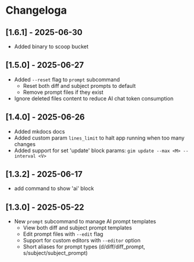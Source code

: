 # Changeloga
## [1.6.1] - 2025-06-30

- Added binary to scoop bucket

## [1.5.0] - 2025-06-27

- Added `--reset` flag to `prompt` subcommand
  - Reset both diff and subject prompts to default
  - Remove prompt files if they exist
- Ignore deleted files content to reduce AI chat token consumption

## [1.4.0] - 2025-06-26

- Added mkdocs docs
- Added custom param `lines_limit` to halt app running when too many changes
- Added support for set 'update' block params: `gim update --max <M> --interval <V>`

## [1.3.2] - 2025-06-17

- add command to show 'ai' block

## [1.3.0] - 2025-05-22

- New `prompt` subcommand to manage AI prompt templates
  - View both diff and subject prompt templates
  - Edit prompt files with `--edit` flag
  - Support for custom editors with `--editor` option
  - Short aliases for prompt types (d/diff/diff_prompt, s/subject/subject_prompt)